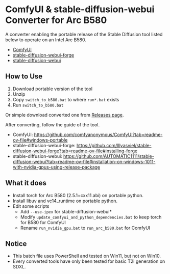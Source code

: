 # ComfyUI & stable-diffusion-webui Converter for Arc B580

A converter enabling the portable release of the Stable Diffusion tool listed below to operate on an Intel Arc B580.
- [ComfyUI](https://github.com/comfyanonymous/ComfyUI)
- [stable-diffusion-webui-forge](https://github.com/lllyasviel/stable-diffusion-webui-forge)
- [stable-diffusion-webui](https://github.com/AUTOMATIC1111/stable-diffusion-webui)

## How to Use

1. Download portable version of the tool
2. Unzip
3. Copy `switch_to_b580.bat` to where `run*.bat` exists
4. Run `switch_to_b580.bat`

Or simple download converted one from [Releases page](https://github.com/bedovyy/sd-for-b580-portable/releases).

After converting, follow the guide of the tool.
- ComfyUI: https://github.com/comfyanonymous/ComfyUI?tab=readme-ov-file#windows-portable
- stable-diffusion-webui-forge: https://github.com/lllyasviel/stable-diffusion-webui-forge?tab=readme-ov-file#installing-forge
- stable-diffusion-webui: https://github.com/AUTOMATIC1111/stable-diffusion-webui?tab=readme-ov-file#installation-on-windows-1011-with-nvidia-gpus-using-release-package


## What it does

- Install torch for Arc B580 (2.5.1+cxx11.abi) on portable python.
- Install libuv and vc14_runtime on portable python.
- Edit some scripts
  - Add `--use-ipex` for stable-diffusion-webui*
  - Modify `update_comfyui_and_python_dependencies.bat` to keep torch for B580 for ComfyUI
  - Rename `run_nvidia_gpu.bat` to `run_arc_b580.bat` for ComfyUI

## Notice

- This batch file uses PowerShell and tested on Win11, but not on Win10.
- Every converted tools have only been tested for basic T2I generation on SDXL.
